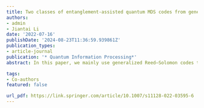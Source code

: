 ```yaml
---
title: Two classes of entanglement-assisted quantum MDS codes from generalized Reed–Solomon codes 
authors:
- admin
- Jiantai Li
date: '2022-07-16'
publishDate: '2024-08-23T11:36:59.939861Z'
publication_types:
- article-journal
publication: '* Quantum Information Processing*'
abstract: In this paper, we mainly use generalized Reed–Solomon codes to construct two classes of entanglement-assisted quantum MDS codes (EAQMDS codes for brevity), whose parameters are not covered by previously known ones. Moreover, the lengths of these EAQMDS codes are not divisors of $q^2+1$, and the parameter c, the number of entangled bits, is more flexible.

tags:
- Co-authors
featured: false

url_pdf: https://link.springer.com/article/10.1007/s11128-022-03595-6
---
```

